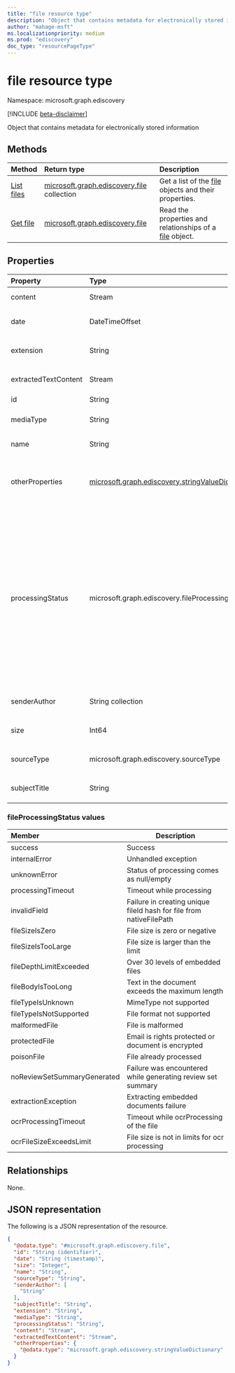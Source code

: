 ```yaml
---
title: "file resource type"
description: "Object that contains metadata for electronically stored information"
author: "mahage-msft"
ms.localizationpriority: medium
ms.prod: "ediscovery"
doc_type: "resourcePageType"
---
```


# file resource type

Namespace: microsoft.graph.ediscovery

[!INCLUDE [beta-disclaimer](../../includes/beta-disclaimer.md)]

Object that contains metadata for electronically stored information

## Methods

|Method|Return type|Description|
|:---|:---|:---|
|[List files](../api/ediscovery-reviewset-list-files.md)|[microsoft.graph.ediscovery.file](../resources/ediscovery-file.md) collection|Get a list of the [file](../resources/ediscovery-file.md) objects and their properties.|
|[Get file](../api/ediscovery-reviewset-get-file.md)|[microsoft.graph.ediscovery.file](../resources/ediscovery-file.md)|Read the properties and relationships of a [file](../resources/ediscovery-file.md) object.|

## Properties

|Property|Type|Description|
|:---|:---|:---|
|content|Stream                                     | The content stream of the original file.|
|date|DateTimeOffset                                | See `date` at [Document metadata fields in Advanced eDiscovery](/microsoft-365/compliance/document-metadata-fields-in-advanced-ediscovery)|
|extension|String                                   | See `InputFileExtension` at [Document metadata fields in Advanced eDiscovery](/microsoft-365/compliance/document-metadata-fields-in-advanced-ediscovery)|
|extractedTextContent|Stream                        | See `Content` at [Document metadata fields in Advanced eDiscovery](/microsoft-365/compliance/document-metadata-fields-in-advanced-ediscovery)|
|id|String                                          | File unique identifier. |
|mediaType|String                                   | See `Extracted content type` at [Document metadata fields in Advanced eDiscovery](/microsoft-365/compliance/document-metadata-fields-in-advanced-ediscovery)|
|name|String                                        | File name or subject in case of email. |
|otherProperties|[microsoft.graph.ediscovery.stringValueDictionary](../resources/ediscovery-stringvaluedictionary.md)| Bag of additional properties of the file like to, from, Bcc, created date, etc.  For the full list of supported fields, see [Document metadata fields in Advanced eDiscovery](/microsoft-365/compliance/document-metadata-fields-in-advanced-ediscovery)|
|processingStatus|microsoft.graph.ediscovery.fileProcessingStatus  | Processing status after the item was added to a review set. The possible values are: `success`, `internalError`, `unknownError`, `processingTimeout`, `invalidField`, `fileSizeIsZero`, `fileSizeIsTooLarge`, `fileDepthLimitExceeded`, `fileBodyIsTooLong`, `fileTypeIsUnknown`, `fileTypeIsNotSupported`, `malformedFile`, `protectedFile`, `poisonFile`, `noReviewSetSummaryGenerated`, `extractionException`, `ocrProcessingTimeout`, `ocrFileSizeExceedsLimit`, `unknownFutureValue`.|
|senderAuthor|String collection                     | See `SenderAuthor` at [Document metadata fields in Advanced eDiscovery](/microsoft-365/compliance/document-metadata-fields-in-advanced-ediscovery)|
|size|Int64                                         | See `Size` at [Document metadata fields in Advanced eDiscovery](/microsoft-365/compliance/document-metadata-fields-in-advanced-ediscovery)|
|sourceType|microsoft.graph.ediscovery.sourceType   | The original source of the content. The possible values are: `mailbox`, `site`.|
|subjectTitle|String                                | See `SubjectTitle` at [Document metadata fields in Advanced eDiscovery](/microsoft-365/compliance/document-metadata-fields-in-advanced-ediscovery)|

### fileProcessingStatus values

|Member|Description|
|:----|-----------|
| success                       | Success                                                               |
| internalError                 | Unhandled exception                                                   |
| unknownError                  | Status of processing comes as null/empty                              |
| processingTimeout             | Timeout while processing                                              |
| invalidField                  | Failure in creating unique fileId hash for file from nativeFilePath   |
| fileSizeIsZero                | File size is zero or negative                                         |
| fileSizeIsTooLarge            | File size is larger than the limit                                    |
| fileDepthLimitExceeded        | Over 30 levels of embedded files                                      |
| fileBodyIsTooLong             | Text in the document exceeds the maximum length                       |
| fileTypeIsUnknown             | MimeType not supported                                                |
| fileTypeIsNotSupported        | File format not supported                                             |
| malformedFile                 | File is malformed                                                     |
| protectedFile                 | Email is rights protected or document is encrypted                    |
| poisonFile                    | File already processed                                                |
| noReviewSetSummaryGenerated   | Failure was encountered while generating review set summary           |
| extractionException           | Extracting embedded documents failure                                 |
| ocrProcessingTimeout          | Timeout while ocrProcessing of the file                               |
| ocrFileSizeExceedsLimit       | File size is not in limits for ocr processing                         |

## Relationships

None.

## JSON representation

The following is a JSON representation of the resource.
<!-- {
  "blockType": "resource",
  "keyProperty": "id",
  "@odata.type": "microsoft.graph.ediscovery.file",
  "openType": false
}
-->

``` json
{
  "@odata.type": "#microsoft.graph.ediscovery.file",
  "id": "String (identifier)",
  "date": "String (timestamp)",
  "size": "Integer",
  "name": "String",
  "sourceType": "String",
  "senderAuthor": [
    "String"
  ],
  "subjectTitle": "String",
  "extension": "String",
  "mediaType": "String",
  "processingStatus": "String",
  "content": "Stream",
  "extractedTextContent": "Stream",
  "otherProperties": {
    "@odata.type": "microsoft.graph.ediscovery.stringValueDictionary"
  }
}
```
